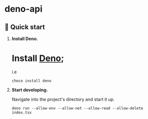 # deno-api


## 🚀 Quick start

1.  **Install Deno.**

    # Install [Deno](https://deno.land/#installation); 
    i.e
    ```shell
    choco install deno
    ```

1.  **Start developing.**

    Navigate into the project's directory and start it up.

    ```shell
    deno run --allow-env --allow-net --allow-read --allow-delete index.tsx
    ```



